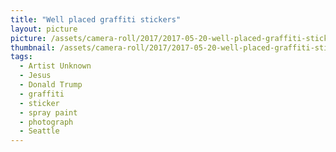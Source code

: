 ```yaml
---
title: "Well placed graffiti stickers"
layout: picture
picture: /assets/camera-roll/2017/2017-05-20-well-placed-graffiti-stickers/20170520_175026667_iOS.jpg
thumbnail: /assets/camera-roll/2017/2017-05-20-well-placed-graffiti-stickers/20170520_175026667_iOS-thumbnail.jpg
tags:
  - Artist Unknown
  - Jesus
  - Donald Trump
  - graffiti
  - sticker
  - spray paint
  - photograph
  - Seattle
---
```

